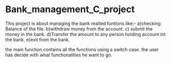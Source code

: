 # Bank_management_C_project
This project is about managing the bank realted funtions like:-
a)checking Balance of the file.
b)withdraw money from the account.
c) submit the money in the bank.
d)Transfer the amount to any person holding account int the bank.
e)exit from the bank.

the main function contains all the functions using a switch case. the user has decide with what functionalities he want to go.
